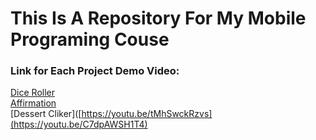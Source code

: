 # This Is A Repository For My Mobile Programing Couse

### Link for Each Project Demo Video:
[Dice Roller](https://youtu.be/V9HnoTguZuE) <br>
[Affirmation](https://youtu.be/gh7csHk2GTY) <br>
[Dessert Cliker]([https://youtu.be/tMhSwckRzvs](https://youtu.be/C7dpAWSH1T4)
